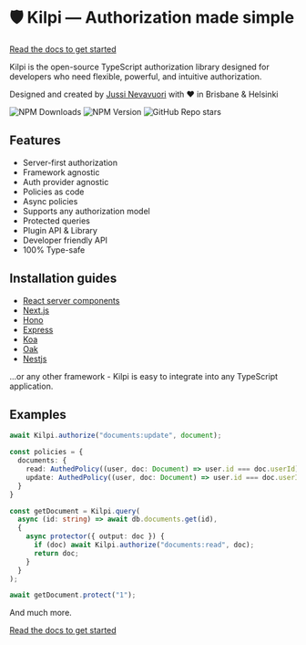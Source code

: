 # 🛡️ Kilpi — Authorization made simple

[Read the docs to get started](https://kilpi.vercel.app)

Kilpi is the open-source TypeScript authorization library designed for developers who need flexible, powerful, and intuitive authorization.

Designed and created by [Jussi Nevavuori](https://jussinevavuori.com/) with ❤️ in Brisbane & Helsinki

![NPM Downloads](https://img.shields.io/npm/dw/%40kilpi%2Fcore)
![NPM Version](https://img.shields.io/npm/v/%40kilpi%2Fcore)
![GitHub Repo stars](https://img.shields.io/github/stars/Jussinevavuori/kilpi)

## Features

- Server-first authorization
- Framework agnostic
- Auth provider agnostic
- Policies as code
- Async policies
- Supports any authorization model
- Protected queries
- Plugin API & Library
- Developer friendly API
- 100% Type-safe

## Installation guides

- [React server components](https://kilpi.vercel.app/plugins/react-server-components)
- [Next.js](https://kilpi.vercel.app/installation/next)
- [Hono](https://kilpi.vercel.app/installation/hono)
- [Express](https://kilpi.vercel.app/installation/express)
- [Koa](https://kilpi.vercel.app/installation/koa)
- [Oak](https://kilpi.vercel.app/installation/oak)
- [Nestjs](https://kilpi.vercel.app/installation/nest-js)

...or any other framework - Kilpi is easy to integrate into any TypeScript application.

## Examples

```ts
await Kilpi.authorize("documents:update", document);
```

```ts
const policies = {
  documents: {
    read: AuthedPolicy((user, doc: Document) => user.id === doc.userId),
    update: AuthedPolicy((user, doc: Document) => user.id === doc.userId)
  }
}
```

```ts
const getDocument = Kilpi.query(
  async (id: string) => await db.documents.get(id),
  {
    async protector({ output: doc }) {
      if (doc) await Kilpi.authorize("documents:read", doc);
      return doc;
    }
  }
);

await getDocument.protect("1");
```

And much more.

[Read the docs to get started](https://kilpi.vercel.app)
